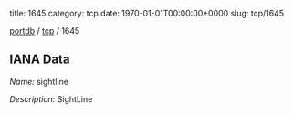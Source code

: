 title: 1645
category: tcp
date: 1970-01-01T00:00:00+0000
slug: tcp/1645

[portdb](/) / [tcp](/category/tcp.html) / 1645


## IANA Data

_Name:_ sightline

_Description:_ SightLine

